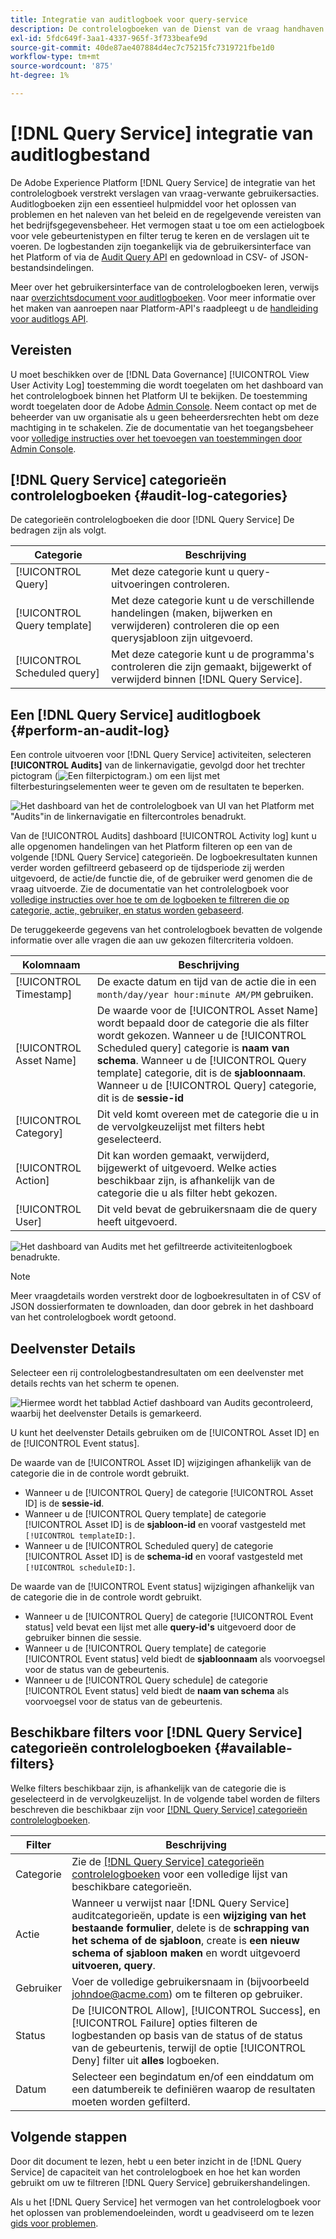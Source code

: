 ```yaml
---
title: Integratie van auditlogboek voor query-service
description: De controlelogboeken van de Dienst van de vraag handhaven verslagen voor diverse gebruikersacties om een controletraject voor het oplossen van problemenkwesties te vormen of het naleven van het beleid van het collectieve gegevensbeheer en regelgevende vereisten. Dit leerprogramma verstrekt een overzicht van de eigenschappen van het controlelogboek specifiek voor de Dienst van de Vraag.
exl-id: 5fdc649f-3aa1-4337-965f-3f733beafe9d
source-git-commit: 40de87ae407884d4ec7c75215fc7319721fbe1d0
workflow-type: tm+mt
source-wordcount: '875'
ht-degree: 1%

---
```


# [!DNL Query Service] integratie van auditlogbestand

De Adobe Experience Platform [!DNL Query Service] de integratie van het controlelogboek verstrekt verslagen van vraag-verwante gebruikersacties. Auditlogboeken zijn een essentieel hulpmiddel voor het oplossen van problemen en het naleven van het beleid en de regelgevende vereisten van het bedrijfsgegevensbeheer. Het vermogen staat u toe om een actielogboek voor vele gebeurtenistypen en filter terug te keren en de verslagen uit te voeren. De logbestanden zijn toegankelijk via de gebruikersinterface van het Platform of via de [Audit Query API](https://www.adobe.io/experience-platform-apis/references/audit-query/) en gedownload in CSV- of JSON-bestandsindelingen.

Meer over het gebruikersinterface van de controlelogboeken leren, verwijs naar [overzichtsdocument voor auditlogboeken](../../landing/governance-privacy-security/audit-logs/overview.md). Voor meer informatie over het maken van aanroepen naar Platform-API&#39;s raadpleegt u de [handleiding voor auditlogs API](../../landing/api-guide.md).

## Vereisten

U moet beschikken over de [!DNL Data Governance] [!UICONTROL View User Activity Log] toestemming die wordt toegelaten om het dashboard van het controlelogboek binnen het Platform UI te bekijken. De toestemming wordt toegelaten door de Adobe [Admin Console](https://adminconsole.adobe.com/). Neem contact op met de beheerder van uw organisatie als u geen beheerdersrechten hebt om deze machtiging in te schakelen. Zie de documentatie van het toegangsbeheer voor [volledige instructies over het toevoegen van toestemmingen door Admin Console](../../access-control/home.md).

## [!DNL Query Service] categorieën controlelogboeken {#audit-log-categories}

De categorieën controlelogboeken die door [!DNL Query Service] De bedragen zijn als volgt.

| Categorie | Beschrijving |
|---|---|
| [!UICONTROL Query] | Met deze categorie kunt u query-uitvoeringen controleren. |
| [!UICONTROL Query template] | Met deze categorie kunt u de verschillende handelingen (maken, bijwerken en verwijderen) controleren die op een querysjabloon zijn uitgevoerd. |
| [!UICONTROL Scheduled query] | Met deze categorie kunt u de programma&#39;s controleren die zijn gemaakt, bijgewerkt of verwijderd binnen [!DNL Query Service]. |

## Een [!DNL Query Service] auditlogboek {#perform-an-audit-log}

Een controle uitvoeren voor [!DNL Query Service] activiteiten, selecteren **[!UICONTROL Audits]** van de linkernavigatie, gevolgd door het trechter pictogram (![Een filterpictogram.](../images/audit-log/filter.png)) om een lijst met filterbesturingselementen weer te geven om de resultaten te beperken.

![Het dashboard van het de controlelogboek van UI van het Platform met &quot;Audits&quot;in de linkernavigatie en filtercontroles benadrukt.](../images/audit-log/filter-controls.png)

Van de [!UICONTROL Audits] dashboard [!UICONTROL Activity log] kunt u alle opgenomen handelingen van het Platform filteren op een van de volgende [!DNL Query Service] categorieën. De logboekresultaten kunnen verder worden gefiltreerd gebaseerd op de tijdsperiode zij werden uitgevoerd, de actie/de functie die, of de gebruiker werd genomen die de vraag uitvoerde. Zie de documentatie van het controlelogboek voor [volledige instructies over hoe te om de logboeken te filtreren die op categorie, actie, gebruiker, en status worden gebaseerd](../../landing/governance-privacy-security/audit-logs/overview.md#managing-audit-logs-in-the-ui).

De teruggekeerde gegevens van het controlelogboek bevatten de volgende informatie over alle vragen die aan uw gekozen filtercriteria voldoen.

| Kolomnaam | Beschrijving |
|---|---|
| [!UICONTROL Timestamp] | De exacte datum en tijd van de actie die in een `month/day/year hour:minute AM/PM` gebruiken. |
| [!UICONTROL Asset Name] | De waarde voor de [!UICONTROL Asset Name] wordt bepaald door de categorie die als filter wordt gekozen. Wanneer u de [!UICONTROL Scheduled query] categorie is **naam van schema**. Wanneer u de [!UICONTROL Query template] categorie, dit is de **sjabloonnaam**. Wanneer u de [!UICONTROL Query] categorie, dit is de **sessie-id** |
| [!UICONTROL Category] | Dit veld komt overeen met de categorie die u in de vervolgkeuzelijst met filters hebt geselecteerd. |
| [!UICONTROL Action] | Dit kan worden gemaakt, verwijderd, bijgewerkt of uitgevoerd. Welke acties beschikbaar zijn, is afhankelijk van de categorie die u als filter hebt gekozen. |
| [!UICONTROL User] | Dit veld bevat de gebruikersnaam die de query heeft uitgevoerd. |

![Het dashboard van Audits met het gefiltreerde activiteitenlogboek benadrukte.](../images/audit-log/filtered-activity.png)

>[!NOTE]
>
>Meer vraagdetails worden verstrekt door de logboekresultaten in of CSV of JSON dossierformaten te downloaden, dan door gebrek in het dashboard van het controlelogboek wordt getoond.

## Deelvenster Details

Selecteer een rij controlelogbestandresultaten om een deelvenster met details rechts van het scherm te openen.

![Hiermee wordt het tabblad Actief dashboard van Audits gecontroleerd, waarbij het deelvenster Details is gemarkeerd.](../images/audit-log/details-panel.png)

U kunt het deelvenster Details gebruiken om de [!UICONTROL Asset ID] en de [!UICONTROL Event status].

De waarde van de [!UICONTROL Asset ID] wijzigingen afhankelijk van de categorie die in de controle wordt gebruikt.

* Wanneer u de [!UICONTROL Query] de categorie [!UICONTROL Asset ID] is de  **sessie-id**.
* Wanneer u de [!UICONTROL Query template] de categorie [!UICONTROL Asset ID] is de **sjabloon-id** en vooraf vastgesteld met `[!UICONTROL templateID:]`.
* Wanneer u de [!UICONTROL Scheduled query] de categorie [!UICONTROL Asset ID] is de  **schema-id** en vooraf vastgesteld met `[!UICONTROL scheduleID:]`.

De waarde van de [!UICONTROL Event status] wijzigingen afhankelijk van de categorie die in de controle wordt gebruikt.

* Wanneer u de [!UICONTROL Query] de categorie [!UICONTROL Event status] veld bevat een lijst met alle **query-id&#39;s** uitgevoerd door de gebruiker binnen die sessie.
* Wanneer u de [!UICONTROL Query template] de categorie [!UICONTROL Event status] veld biedt de **sjabloonnaam** als voorvoegsel voor de status van de gebeurtenis.
* Wanneer u de [!UICONTROL Query schedule] de categorie [!UICONTROL Event status] veld biedt de **naam van schema** als voorvoegsel voor de status van de gebeurtenis.

## Beschikbare filters voor [!DNL Query Service] categorieën controlelogboeken {#available-filters}

Welke filters beschikbaar zijn, is afhankelijk van de categorie die is geselecteerd in de vervolgkeuzelijst. In de volgende tabel worden de filters beschreven die beschikbaar zijn voor [[!DNL Query Service] categorieën controlelogboeken](#audit-log-categories).

| Filter | Beschrijving |
|---|---|
| Categorie | Zie de [[!DNL Query Service] categorieën controlelogboeken](#audit-log-categories) voor een volledige lijst van beschikbare categorieën. |
| Actie | Wanneer u verwijst naar [!DNL Query Service] auditcategorieën, update is een **wijziging van het bestaande formulier**, delete is de **schrapping van het schema of de sjabloon**, create is **een nieuw schema of sjabloon maken** en wordt uitgevoerd **uitvoeren, query**. |
| Gebruiker | Voer de volledige gebruikersnaam in (bijvoorbeeld johndoe@acme.com) om te filteren op gebruiker. |
| Status | De [!UICONTROL Allow], [!UICONTROL Success], en [!UICONTROL Failure] opties filteren de logbestanden op basis van de status of de status van de gebeurtenis, terwijl de optie [!UICONTROL Deny] filter uit **alles** logboeken. |
| Datum | Selecteer een begindatum en/of een einddatum om een datumbereik te definiëren waarop de resultaten moeten worden gefilterd. |

## Volgende stappen

Door dit document te lezen, hebt u een beter inzicht in de [!DNL Query Service] de capaciteit van het controlelogboek en hoe het kan worden gebruikt om uw te filtreren [!DNL Query Service] gebruikershandelingen.

Als u het [!DNL Query Service] het vermogen van het controlelogboek voor het oplossen van problemendoeleinden, wordt u geadviseerd om te lezen [gids voor problemen](../troubleshooting-guide.md).
